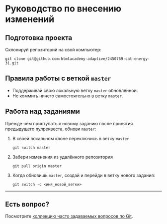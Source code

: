 # Руководство по внесению изменений

## Подготовка проекта

Склонируй репозиторий на свой компьютер:

```shell
git clone git@github.com:htmlacademy-adaptive/2450769-cat-energy-31.git
```

## Правила работы с веткой `master`

* Поддерживай свою локальную ветку `master` обновлённой.
* Не коммить ничего самостоятельно в ветку `master`.

## Работа над заданиями

Прежде чем приступать к новому заданию после принятия предыдущего пулреквеста, обнови `master`:

1. В своей локальном клоне переключись в ветку `master`

	```shell
	git switch master
	```

2. Забери изменения из удалённого репозитория

	```shell
	git pull origin master
	```

3. Когда обновишь `master`, создай и перейди в ветку нового задания:

	```shell
	git switch -c <имя_новой_ветки>
	```

---

## Есть вопрос?

Посмотрите [коллекцию часто задаваемых вопросов по Git](http://firstaidgit.ru).
